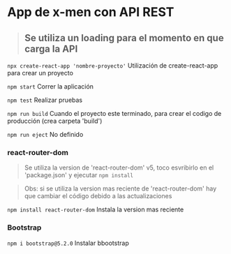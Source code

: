# App de x-men con API REST

> ## Se utiliza un loading para el momento en que carga la API

`npx create-react-app 'nombre-proyecto'`
Utilización de create-react-app para crear un proyecto

`npm start`
Correr la aplicación

`npm test`
Realizar pruebas

`npm run build`
Cuando el proyecto este terminado, para crear el codigo de producción (crea carpeta 'build')

`npm run eject` 
No definido

### react-router-dom
> Se utiliza la version de 'react-router-dom' v5, toco esvribirlo en el 'package.json' y ejecutar `npm install`

> Obs: si se utiliza la version mas reciente de 'react-router-dom' hay que cambiar el código debido a las actualizaciones

`npm install react-router-dom`
Instala la version mas reciente

### Bootstrap
`npm i bootstrap@5.2.0`
Instalar bbootstrap